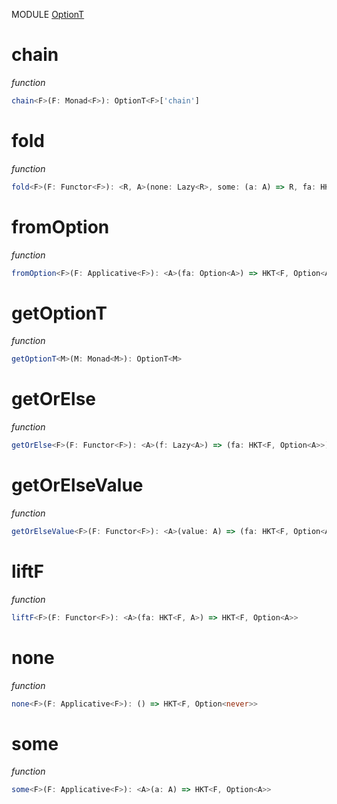 MODULE [OptionT](https://github.com/gcanti/fp-ts/blob/master/src/OptionT.ts)

# chain

_function_

```ts
chain<F>(F: Monad<F>): OptionT<F>['chain']
```

# fold

_function_

```ts
fold<F>(F: Functor<F>): <R, A>(none: Lazy<R>, some: (a: A) => R, fa: HKT<F, Option<A>>) => HKT<F, R>
```

# fromOption

_function_

```ts
fromOption<F>(F: Applicative<F>): <A>(fa: Option<A>) => HKT<F, Option<A>>
```

# getOptionT

_function_

```ts
getOptionT<M>(M: Monad<M>): OptionT<M>
```

# getOrElse

_function_

```ts
getOrElse<F>(F: Functor<F>): <A>(f: Lazy<A>) => (fa: HKT<F, Option<A>>) => HKT<F, A>
```

# getOrElseValue

_function_

```ts
getOrElseValue<F>(F: Functor<F>): <A>(value: A) => (fa: HKT<F, Option<A>>) => HKT<F, A>
```

# liftF

_function_

```ts
liftF<F>(F: Functor<F>): <A>(fa: HKT<F, A>) => HKT<F, Option<A>>
```

# none

_function_

```ts
none<F>(F: Applicative<F>): () => HKT<F, Option<never>>
```

# some

_function_

```ts
some<F>(F: Applicative<F>): <A>(a: A) => HKT<F, Option<A>>
```
